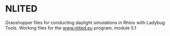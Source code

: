 # NLITED
Grasshopper files for conducting daylight simulations in Rhino with Ladybug Tools. Working files for the www.nlited.eu program, module 5.1
